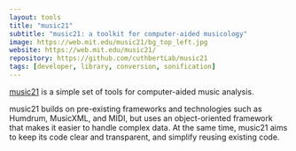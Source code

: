 ```yaml
---
layout: tools
title: "music21"
subtitle: "music21: a toolkit for computer-aided musicology"
image: https://web.mit.edu/music21/bg_top_left.jpg
website: https://web.mit.edu/music21/
repository: https://github.com/cuthbertLab/music21
tags: [developer, library, conversion, sonification]
---
```


[music21](https://web.mit.edu/music21/) is a simple set of tools for computer-aided music analysis.

music21 builds on pre-existing frameworks and technologies such as Humdrum, MusicXML, and MIDI, but uses an object-oriented framework that makes it easier to handle complex data. At the same time, music21 aims to keep its code clear and transparent, and simplify reusing existing code.
